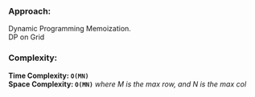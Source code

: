 ### Approach:
Dynamic Programming Memoization.\
DP on Grid
​
### Complexity:
**Time Complexity: `O(MN)`**\
**Space Complexity: `O(MN)`** *where M is the max row, and N is the max col*
​